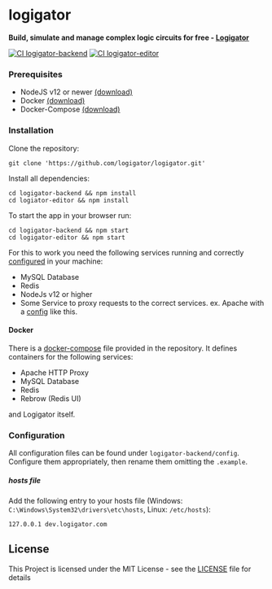 # logigator
**Build, simulate and manage complex logic circuits for free - [Logigator](https://logigator.com)**


[![CI logigator-backend](https://github.com/logigator/logigator/workflows/CI%20logigator-backend/badge.svg)](https://github.com/logigator/logigator/actions?query=workflow%3A%22CI+logigator-backend%22)
[![CI logigator-editor](https://github.com/logigator/logigator/workflows/CI%20logigator-editor/badge.svg)](https://github.com/logigator/logigator/actions?query=workflow%3A%22CI+logigator-editor%22)

### Prerequisites
* NodeJS v12 or newer [(download)](https://nodejs.org/en/download/)
* Docker [(download)](https://docs.docker.com/engine/install/)
* Docker-Compose [(download)](https://docs.docker.com/compose/install/)

### Installation
Clone the repository:
```shell
git clone 'https://github.com/logigator/logigator.git'
```
Install all dependencies:
```shell
cd logigator-backend && npm install
cd logiator-editor && npm install
```
To start the app in your browser run:
```shell
cd logigator-backend && npm start
cd logigator-editor && npm start
```
For this to work you need the following services running and correctly [configured](#configuration) in your machine:
* MySQL Database
* Redis
* NodeJs v12 or higher
* Some Service to proxy requests to the correct services. ex. Apache with a [config](docker/development/httpd.conf) like this.

#### Docker
There is a [docker-compose](docker-compose.development.yaml) file provided in the repository.
It defines containers for the following services:
* Apache HTTP Proxy
* MySQL Database
* Redis
* Rebrow (Redis UI)

and Logigator itself.

### Configuration
All configuration files can be found under ``logigator-backend/config``.
Configure them appropriately, then rename them omitting the ``.example``.
##### hosts file
Add the following entry to your hosts file (Windows: ``C:\Windows\System32\drivers\etc\hosts``, Linux: `/etc/hosts`):
````
127.0.0.1 dev.logigator.com
````

## License
This Project is licensed under the MIT License - see the [LICENSE](LICENSE) file for details
